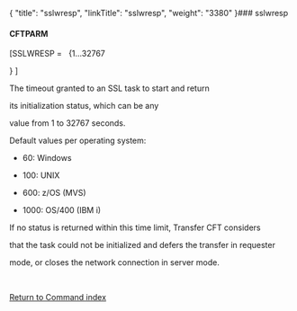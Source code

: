{
    "title": "sslwresp",
    "linkTitle": "sslwresp",
    "weight": "3380"
}### <span id="sslwresp"></span>sslwresp

#### CFTPARM

\[SSLWRESP =   {1...32767
} \]

The timeout granted to an SSL task to start and return
its initialization status, which can be any
value from 1 to 32767 seconds.

Default values per operating system:

-   60: Windows
-   100: UNIX
-   600: z/OS (MVS)
-   1000: OS/400 (IBM i)

If no status is returned within this time limit, Transfer CFT considers
that the task could not be initialized and defers the transfer in requester
mode, or closes the network connection in server mode.

 

[Return to Command index](../../)
